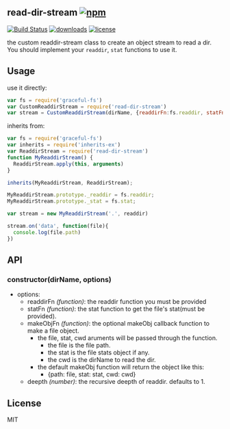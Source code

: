 ## read-dir-stream [![npm](https://img.shields.io/npm/v/read-dir-stream.svg)](https://npmjs.org/package/read-dir-stream)

[![Build Status](https://img.shields.io/travis/snowyu/read-dir-stream.js/master.svg)](http://travis-ci.org/snowyu/read-dir-stream.js)
[![downloads](https://img.shields.io/npm/dm/read-dir-stream.svg)](https://npmjs.org/package/read-dir-stream)
[![license](https://img.shields.io/npm/l/read-dir-stream.svg)](https://npmjs.org/package/read-dir-stream)

the custom readdir-stream class to create an object stream to read a dir.
You should implement your `readdir`, `stat` functions to use it.

## Usage

use it directly:

```js
var fs = require('graceful-fs')
var CustomReaddirStream = require('read-dir-stream')
var stream = CustomReaddirStream(dirName, {readdirFn:fs.readdir, statFn: fs.stat})

```

inherits from:

```js
var fs = require('graceful-fs')
var inherits = require('inherits-ex')
var ReaddirStream = require('read-dir-stream')
function MyReaddirStream() {
  ReaddirStream.apply(this, arguments)
}

inherits(MyReaddirStream, ReaddirStream);

MyReaddirStream.prototype._readdir = fs.readdir;
MyReaddirStream.prototype._stat = fs.stat;

var stream = new MyReaddirStream('.', readdir)

stream.on('data', function(file){
  console.log(file.path)
})
```

## API

### constructor(dirName, options)

* options:
  * readdirFn *(function)*: the readdir function you must be provided
  * statFn *(function)*: the stat function to get the file's stat(must be provided).
  * makeObjFn *(function)*: the optional makeObj callback function to make a file object.
    * the file, stat, cwd aruments will be passed through the function.
      * the file is the file path.
      * the stat is the file stats object if any.
      * the cwd is the dirName to read the dir.
    * the default makeObj function will return the object like this:
      * {path: file, stat: stat, cwd: cwd}
  * deepth *(number)*: the recursive deepth of readdir. defaults to 1.


## License

MIT
